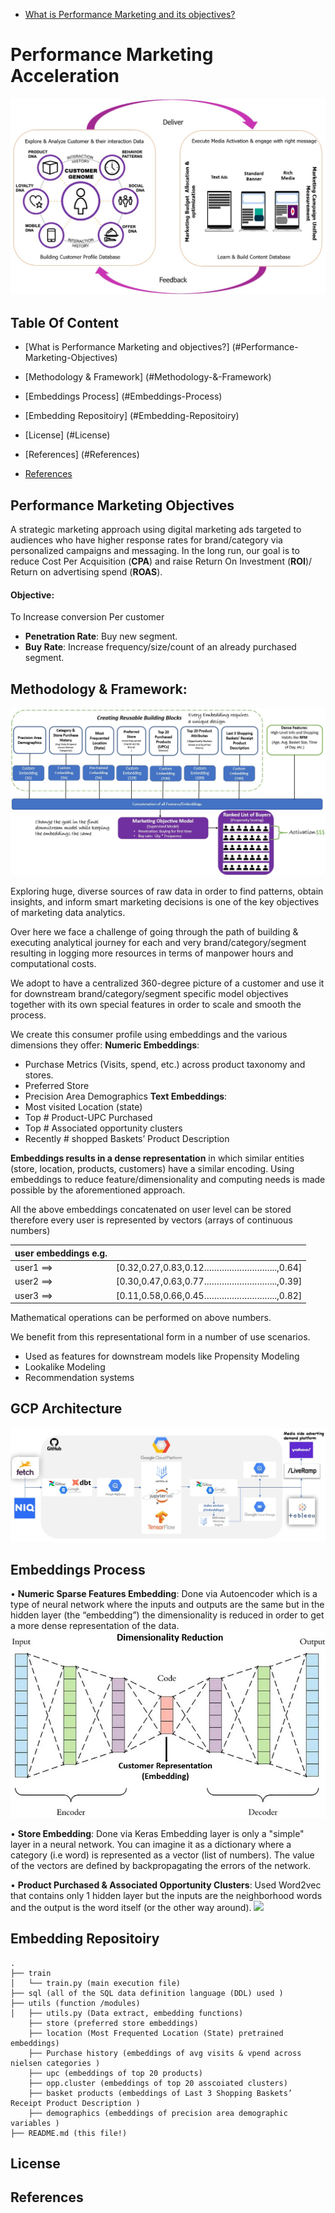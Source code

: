 - <a href="#Performance-Marketing-Objectives">What is Performance Marketing and its objectives?</a>

# Performance Marketing Acceleration

<img src=/images/PMA_Flow.jpg>

## Table Of Content

- [What is Performance Marketing and objectives?] (#Performance-Marketing-Objectives)
- [Methodology & Framework] (#Methodology-&-Framework)
- [Embeddings Process] (#Embeddings-Process)
- [Embedding Repositoiry] (#Embedding-Repositoiry)
- [License] (#License)
- [References] (#References)

- [References](#References)


## Performance Marketing Objectives
A strategic marketing approach using digital marketing ads targeted to audiences who have higher response rates for brand/category via personalized campaigns and messaging. In the long run, our goal is to reduce Cost Per Acquisition (**CPA**) and raise Return On Investment (**ROI**)/ Return on advertising spend (**ROAS**).

#### Objective: 

To Increase conversion Per customer
  - **Penetration Rate**: Buy new segment.
  - **Buy Rate**: Increase frequency/size/count of an already purchased segment.
  
## Methodology & Framework:
<img src=/images/Model_Framework.jpg>

Exploring huge, diverse sources of raw data in order to find patterns, obtain insights, and inform smart marketing decisions is one of the key objectives of marketing data analytics.

Over here we face a challenge of going through the path of building & executing analytical journey for each and very brand/category/segment resulting in logging more resources in terms of manpower hours and computational costs.

We adopt to have a centralized 360-degree picture of a customer and use it for downstream brand/category/segment specific model objectives together with its own special features in order to scale and smooth the process.

We create this consumer profile using embeddings and the various dimensions they offer:
  **Numeric Embeddings**:
   - Purchase Metrics (Visits, spend, etc.) across product taxonomy and stores. 
   - Preferred Store 
   - Precision Area Demographics
  **Text Embeddings**:
   - Most visited Location (state)
   - Top # Product-UPC Purchased 
   - Top # Associated opportunity clusters
   - Recently # shopped Baskets’ Product Description 

**Embeddings results in a dense representation** in which similar entities (store, location, products, customers) have a similar encoding.
Using embeddings to reduce feature/dimensionality and computing needs is made possible by the aforementioned approach.

All the above embeddings concatenated on user level can be stored therefore every user is represented by vectors (arrays of continuous numbers)  
 
| user embeddings e.g.  |                                                                                                                                                                                                                                                                    |
| ----------- | ------------------------------------------------------------------------------------------------------------------------------------------------------------------------------------------------------------------------------------------------------------------- |
|  user1 ==>  |[0.32,0.27,0.83,0.12………………………..,0.64] |
|  user2 ==>  |[0.30,0.47,0.63,0.77………………………..,0.39] |
|  user3 ==>  |[0.11,0.58,0.66,0.45………………………..,0.82] |

Mathematical operations can be performed on above numbers.

We benefit from this representational form in a number of use scenarios.
 - Used as features for downstream models like Propensity Modeling
 - Lookalike Modeling
 - Recommendation systems

## GCP Architecture
<img src=/images/GCP_Architecture.jpg>


## Embeddings Process
  •	**Numeric Sparse Features Embedding**: Done via Autoencoder which is a type of neural network where the inputs and outputs are the same but in the hidden layer (the “embedding”) the dimensionality is reduced in order to get a more dense representation of the data.
  <img src=/images/autoencoder.jpg>

  •	**Store Embedding**: Done via Keras Embedding layer is only a "simple" layer in a neural network. You can imagine it as a dictionary where a category (i.e word) is represented as a vector (list of numbers). The value of the vectors are defined by backpropagating the errors of the network. 
  
  •	**Product Purchased & Associated Opportunity Clusters**: Used Word2vec that contains only 1 hidden layer but the inputs are the neighborhood words and the output is the word itself (or the other way around). 
 <img src=/images/PMA_Prod_desc_embeddings.gif>



## Embedding Repositoiry
```
.
├── train
│   └── train.py (main execution file)
├── sql (all of the SQL data definition language (DDL) used )
├── utils (function /modules)
│   ├── utils.py (Data extract, embedding functions)
    ├── store (preferred store embeddings)
    ├── location (Most Frequented Location (State) pretrained embeddings)
    ├── Purchase history (embeddings of avg visits & vpend across nielsen categories )
    ├── upc (embeddings of top 20 products)
    ├── opp.cluster (embeddings of top 20 asscoiated clusters)
    ├── basket products (embeddings of Last 3 Shopping Baskets’ Receipt Product Description )
    ├── demographics (embeddings of precision area demographic variables )
├── README.md (this file!)
```


## License


## References
